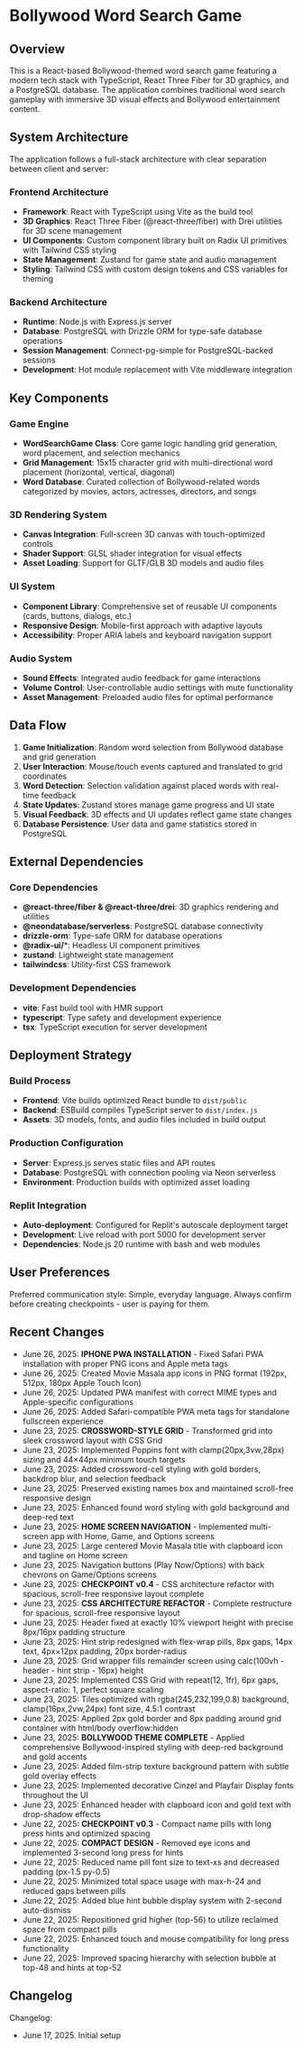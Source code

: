 # Bollywood Word Search Game

## Overview

This is a React-based Bollywood-themed word search game featuring a modern tech stack with TypeScript, React Three Fiber for 3D graphics, and a PostgreSQL database. The application combines traditional word search gameplay with immersive 3D visual effects and Bollywood entertainment content.

## System Architecture

The application follows a full-stack architecture with clear separation between client and server:

### Frontend Architecture
- **Framework**: React with TypeScript using Vite as the build tool
- **3D Graphics**: React Three Fiber (@react-three/fiber) with Drei utilities for 3D scene management
- **UI Components**: Custom component library built on Radix UI primitives with Tailwind CSS styling
- **State Management**: Zustand for game state and audio management
- **Styling**: Tailwind CSS with custom design tokens and CSS variables for theming

### Backend Architecture
- **Runtime**: Node.js with Express.js server
- **Database**: PostgreSQL with Drizzle ORM for type-safe database operations
- **Session Management**: Connect-pg-simple for PostgreSQL-backed sessions
- **Development**: Hot module replacement with Vite middleware integration

## Key Components

### Game Engine
- **WordSearchGame Class**: Core game logic handling grid generation, word placement, and selection mechanics
- **Grid Management**: 15x15 character grid with multi-directional word placement (horizontal, vertical, diagonal)
- **Word Database**: Curated collection of Bollywood-related words categorized by movies, actors, actresses, directors, and songs

### 3D Rendering System
- **Canvas Integration**: Full-screen 3D canvas with touch-optimized controls
- **Shader Support**: GLSL shader integration for visual effects
- **Asset Loading**: Support for GLTF/GLB 3D models and audio files

### UI System
- **Component Library**: Comprehensive set of reusable UI components (cards, buttons, dialogs, etc.)
- **Responsive Design**: Mobile-first approach with adaptive layouts
- **Accessibility**: Proper ARIA labels and keyboard navigation support

### Audio System
- **Sound Effects**: Integrated audio feedback for game interactions
- **Volume Control**: User-controllable audio settings with mute functionality
- **Asset Management**: Preloaded audio files for optimal performance

## Data Flow

1. **Game Initialization**: Random word selection from Bollywood database and grid generation
2. **User Interaction**: Mouse/touch events captured and translated to grid coordinates
3. **Word Detection**: Selection validation against placed words with real-time feedback
4. **State Updates**: Zustand stores manage game progress and UI state
5. **Visual Feedback**: 3D effects and UI updates reflect game state changes
6. **Database Persistence**: User data and game statistics stored in PostgreSQL

## External Dependencies

### Core Dependencies
- **@react-three/fiber & @react-three/drei**: 3D graphics rendering and utilities
- **@neondatabase/serverless**: PostgreSQL database connectivity
- **drizzle-orm**: Type-safe ORM for database operations
- **@radix-ui/***: Headless UI component primitives
- **zustand**: Lightweight state management
- **tailwindcss**: Utility-first CSS framework

### Development Dependencies
- **vite**: Fast build tool with HMR support
- **typescript**: Type safety and development experience
- **tsx**: TypeScript execution for server development

## Deployment Strategy

### Build Process
- **Frontend**: Vite builds optimized React bundle to `dist/public`
- **Backend**: ESBuild compiles TypeScript server to `dist/index.js`
- **Assets**: 3D models, fonts, and audio files included in build output

### Production Configuration
- **Server**: Express.js serves static files and API routes
- **Database**: PostgreSQL with connection pooling via Neon serverless
- **Environment**: Production builds with optimized asset loading

### Replit Integration
- **Auto-deployment**: Configured for Replit's autoscale deployment target
- **Development**: Live reload with port 5000 for development server
- **Dependencies**: Node.js 20 runtime with bash and web modules

## User Preferences

Preferred communication style: Simple, everyday language.
Always confirm before creating checkpoints - user is paying for them.

## Recent Changes

- June 26, 2025: **IPHONE PWA INSTALLATION** - Fixed Safari PWA installation with proper PNG icons and Apple meta tags
- June 26, 2025: Created Movie Masala app icons in PNG format (192px, 512px, 180px Apple Touch Icon)
- June 26, 2025: Updated PWA manifest with correct MIME types and Apple-specific configurations
- June 26, 2025: Added Safari-compatible PWA meta tags for standalone fullscreen experience
- June 23, 2025: **CROSSWORD-STYLE GRID** - Transformed grid into sleek crossword layout with CSS Grid
- June 23, 2025: Implemented Poppins font with clamp(20px,3vw,28px) sizing and 44×44px minimum touch targets
- June 23, 2025: Added crossword-cell styling with gold borders, backdrop blur, and selection feedback
- June 23, 2025: Preserved existing names box and maintained scroll-free responsive design
- June 23, 2025: Enhanced found word styling with gold background and deep-red text
- June 23, 2025: **HOME SCREEN NAVIGATION** - Implemented multi-screen app with Home, Game, and Options screens
- June 23, 2025: Large centered Movie Masala title with clapboard icon and tagline on Home screen
- June 23, 2025: Navigation buttons (Play Now/Options) with back chevrons on Game/Options screens
- June 23, 2025: **CHECKPOINT v0.4** - CSS architecture refactor with spacious, scroll-free responsive layout complete
- June 23, 2025: **CSS ARCHITECTURE REFACTOR** - Complete restructure for spacious, scroll-free responsive layout
- June 23, 2025: Header fixed at exactly 10% viewport height with precise 8px/16px padding structure
- June 23, 2025: Hint strip redesigned with flex-wrap pills, 8px gaps, 14px text, 4px×12px padding, 20px border-radius
- June 23, 2025: Grid wrapper fills remainder screen using calc(100vh - header - hint strip - 16px) height
- June 23, 2025: Implemented CSS Grid with repeat(12, 1fr), 6px gaps, aspect-ratio: 1, perfect square scaling
- June 23, 2025: Tiles optimized with rgba(245,232,199,0.8) background, clamp(16px,2vw,24px) font size, 4.5:1 contrast
- June 23, 2025: Applied 2px gold border and 8px padding around grid container with html/body overflow:hidden
- June 23, 2025: **BOLLYWOOD THEME COMPLETE** - Applied comprehensive Bollywood-inspired styling with deep-red background and gold accents
- June 23, 2025: Added film-strip texture background pattern with subtle gold overlay effects
- June 23, 2025: Implemented decorative Cinzel and Playfair Display fonts throughout the UI
- June 23, 2025: Enhanced header with clapboard icon and gold text with drop-shadow effects
- June 22, 2025: **CHECKPOINT v0.3** - Compact name pills with long press hints and optimized spacing
- June 22, 2025: **COMPACT DESIGN** - Removed eye icons and implemented 3-second long press for hints
- June 22, 2025: Reduced name pill font size to text-xs and decreased padding (px-1.5 py-0.5)
- June 22, 2025: Minimized total space usage with max-h-24 and reduced gaps between pills
- June 22, 2025: Added blue hint bubble display system with 2-second auto-dismiss
- June 22, 2025: Repositioned grid higher (top-56) to utilize reclaimed space from compact pills
- June 22, 2025: Enhanced touch and mouse compatibility for long press functionality
- June 22, 2025: Improved spacing hierarchy with selection bubble at top-48 and hints at top-52

## Changelog

Changelog:
- June 17, 2025. Initial setup
